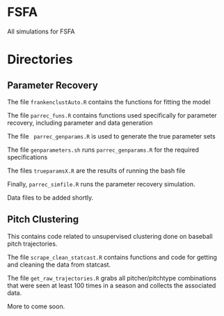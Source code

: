 # FSFA
All simulations for FSFA

# Directories

## Parameter Recovery

  The file `frankenclustAuto.R` contains the functions for fitting the model
  
  The file `parrec_funs.R` contains functions used specifically for parameter recovery, including parameter and data generation
  
  The file ` parrec_genparams.R` is used to generate the true parameter sets
  
  The file `genparameters.sh` runs `parrec_genparams.R` for the required specifications
  
  The files `trueparamsX.R` are the results of running the bash file
  
  Finally, `parrec_simfile.R` runs the parameter recovery simulation. 

Data files to be added shortly. 

## Pitch Clustering

This contains code related to unsupervised clustering done on baseball pitch trajectories.

  The file `scrape_clean_statcast.R` contains functions and code for getting and cleaning the data from statcast.

  The file `get_raw_trajectories.R` grabs all pitcher/pitchtype combinations that were seen at least 100 times in a season and collects the associated data.

More to come soon.
